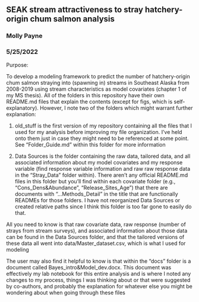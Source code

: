 ## SEAK stream attractiveness to stray hatchery-origin chum salmon analysis

### Molly Payne

### 5/25/2022

Purpose:

To develop a modeling framework to predict the number of hatchery-origin chum salmon straying into (spawning in) streams in Southeast Alaska from 2008-2019 using stream characteristics as model covariates (chapter 1 of my MS thesis). All of the folders in this repository have their own README.md files that explain the contents (except for figs, which is self-explanatory). However, I note two of the folders which might warrant further explanation:


1. old_stuff is the first version of my repository containing all the files that I used for my analysis before improving my file organization. I’ve held onto them just in case they might need to be referenced at some point. See “Folder_Guide.md” within this folder for more information


2. Data Sources is the folder containing the raw data, tailored data, and all associated information about my model covariates and my response variable (find response variable information and raw raw response data in the “Stray_Data” folder within). There aren’t any official README.md files in this folder but you’ll find within each covariate folder (e.g., “Cons_Dens&Abundance”, “Release_Sites_Age”) that there are documents with “…Methods_Detail” in the title that are functionally READMEs for those folders. I have not reorganized Data Sources or created relative paths since I think this folder is too far gone to easily do that.

All you need to know is that raw covariate data, raw response (number of strays from stream surveys), and associated information about those data can be found in the Data Sources folder, and that the tailored versions of these data all went into data/Master_dataset.csv, which is what I used for modeling

The user may also find it helpful to know is that within the “docs” folder is a document called Bayes_intro&Model_dev.docx. This document was effectively my lab notebook for this entire analysis and is where I noted any changes to my process, things I was thinking about or that were suggested by co-authors, and probably the explanation for whatever else you might be wondering about when going through these files
